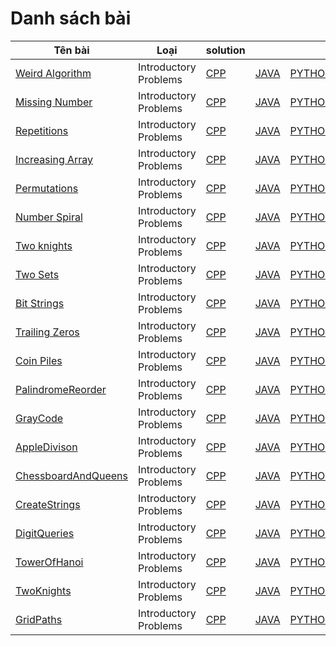 # Danh sách bài
| Tên bài      | Loại | solution|||
| ----------- | ----------- |---|---|---|
| [Weird Algorithm](https://cses.fi/problemset/task/1068/) | Introductory Problems |[CPP](https://github.com/HenryTran1604/CSES/blob/main/CPP/1068_WeirdAlgorithm.cpp)|[JAVA](https://github.com/HenryTran1604/CSES/blob/main/JAVA/src/WeirdAlgorithm.java)|[PYTHON]()|
| [Missing Number](https://cses.fi/problemset/task/1083)   | Introductory Problems |[CPP](https://github.com/HenryTran1604/CSES/blob/main/CPP/MissingNumber.cpp)|[JAVA](https://github.com/HenryTran1604/CSES/blob/main/JAVA/src/MissingNumber.java)|[PYTHON]()|
| [Repetitions](https://cses.fi/problemset/task/1069)   | Introductory Problems |[CPP]()|[JAVA](https://github.com/HenryTran1604/CSES/blob/main/JAVA/src/Repetitions.java)|[PYTHON]()|
| [Increasing Array](https://cses.fi/problemset/task/1094)   | Introductory Problems |[CPP]()|[JAVA]()|[PYTHON]()|
| [Permutations](https://cses.fi/problemset/task/1070)   | Introductory Problems |[CPP](https://github.com/HenryTran1604/CSES/blob/main/CPP/Permutations.cpp)|[JAVA](https://github.com/HenryTran1604/CSES/blob/main/JAVA/src/Permutations.java)|[PYTHON]()|
| [Number Spiral](https://cses.fi/problemset/task/1071)   | Introductory Problems |[CPP]()|[JAVA](https://github.com/HenryTran1604/CSES/blob/main/JAVA/src/NumberSpiral.java)|[PYTHON]()|
| [Two knights](https://cses.fi/problemset/task/1072)   | Introductory Problems |[CPP]()|[JAVA]()|[PYTHON]()|
| [Two Sets](https://cses.fi/problemset/task/1092)   | Introductory Problems |[CPP](https://github.com/HenryTran1604/CSES/blob/main/CPP/TwoSets.cpp)|[JAVA]()|[PYTHON]()|
| [Bit Strings](https://cses.fi/problemset/task/1617)   | Introductory Problems |[CPP](https://github.com/HenryTran1604/CSES/blob/main/CPP/BitStrings.cpp)|[JAVA]()|[PYTHON]()|
| [Trailing Zeros](https://cses.fi/problemset/task/1618)   | Introductory Problems |[CPP]()|[JAVA]()|[PYTHON]()|
| [Coin Piles](https://cses.fi/problemset/task/1754)   | Introductory Problems |[CPP](https://github.com/HenryTran1604/CSES/blob/main/CPP/CoinPiles.cpp)|[JAVA]()|[PYTHON]()|
| [PalindromeReorder](https://cses.fi/problemset/task/1755)   | Introductory Problems |[CPP](https://github.com/HenryTran1604/CSES/blob/main/CPP/PalindromeReorder.cpp)|[JAVA]()|[PYTHON]()|
| [GrayCode](https://cses.fi/problemset/task/2205)   | Introductory Problems |[CPP](https://github.com/HenryTran1604/CSES/blob/main/CPP/GrayCode.cpp)|[JAVA]()|[PYTHON]()|
| [AppleDivison](https://cses.fi/problemset/task/1623)   | Introductory Problems |[CPP](https://github.com/HenryTran1604/CSES/blob/main/CPP/AppleDivison.cpp)|[JAVA]()|[PYTHON]()|
| [ChessboardAndQueens](https://cses.fi/problemset/task/1624)   | Introductory Problems |[CPP](https://github.com/HenryTran1604/CSES/blob/main/CPP/ChessboardAndQueens.cpp)|[JAVA]()|[PYTHON]()|
| [CreateStrings](https://cses.fi/problemset/task/1622)   | Introductory Problems |[CPP](https://github.com/HenryTran1604/CSES/blob/main/CPP/CreateStrings.cpp)|[JAVA]()|[PYTHON]()|
| [DigitQueries](https://cses.fi/problemset/task/2431)   | Introductory Problems |[CPP](https://github.com/HenryTran1604/CSES/blob/main/CPP/DigitQueries.cpp)|[JAVA]()|[PYTHON]()|
| [TowerOfHanoi](https://cses.fi/problemset/task/2165)   | Introductory Problems |[CPP](https://github.com/HenryTran1604/CSES/blob/main/CPP/TowerOfHanoi.cpp)|[JAVA]()|[PYTHON]()|
| [TwoKnights](https://cses.fi/problemset/task/1072)   | Introductory Problems |[CPP](https://github.com/HenryTran1604/CSES/blob/main/CPP/TwoKnights.cpp)|[JAVA]()|[PYTHON]()|
| [GridPaths](https://cses.fi/problemset/task/1625)   | Introductory Problems |[CPP](https://github.com/HenryTran1604/CSES/blob/main/CPP/GridPaths.cpp)|[JAVA]()|[PYTHON]()|
